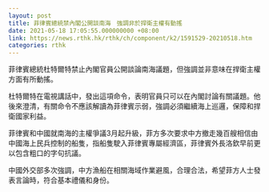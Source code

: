 ```yaml
---
layout: post
title: 菲律賓總統禁內閣公開談南海　強調非於捍衛主權有動搖
date: 2021-05-18 17:05:55.000000000 +08:00
link: https://news.rthk.hk/rthk/ch/component/k2/1591529-20210518.htm
categories: rthk
---
```


菲律賓總統杜特爾特禁止內閣官員公開談論南海議題，但強調並非意味在捍衛主權方面有所動搖。

杜特爾特在電視講話中，發出這項命令，表明官員只可以在內閣討論有關議題。他後來澄清，有關命令不應該解讀為菲律賓示弱，強調必須繼續海上巡邏，保障和捍衛國家利益。

菲律賓和中國就南海的主權爭議3月起升級，菲方多次要求中方撤走幾百艘相信由中國海上民兵控制的船隻，指船隻駛入菲律賓專屬經濟區，菲律賓外長洛欽早前更以包含粗口的字句抗議。

中國外交部多次強調，中方漁船在相關海域作業避風，合理合法，希望菲方人士發表言論時，符合基本禮儀和身份。
